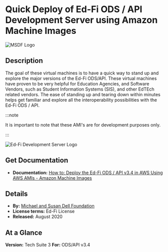 # Quick Deploy of Ed-Fi ODS / API Development Server using Amazon Machine Images

![MSDF Logo](https://edfidocs.blob.core.windows.net/$web/img/edfi-exchange/guides/msdflogo.png)

## Description

The goal of these virtual machines is to have a quick way to stand up and explore the major versions of the Ed-Fi ODS/API. These virtual machines have proven to be very helpful for Education Agencies, and Software Vendors, such as Student Information Systems (SIS), and other EdTEch related vendors. The ease of standing up and tearing down within minutes helps get familiar and explore all the interoperability possibilities with the Ed-Fi ODS / API.

:::note

It is important to note that these AMI's are for development purposes only.

:::

![Ed-Fi Development Server Logo](https://edfidocs.blob.core.windows.net/$web/img/edfi-exchange/guides/Untitled_Clipping_032520_113506_AM.jpg)

## Get Documentation

<!-- Deliberately leaving the following old page in Confluence. Not worth taking the time to convert -->

* **Documentation:** [How to: Deploy the Ed-Fi ODS / API v3.4 in AWS Using AWS AMIs - Amazon Machine Images](https://edfi.atlassian.net/wiki/spaces/EXCHANGE/pages/22488876)

## Details

* **By:** [Michael and Susan Dell Foundation](https://www.msdf.org)
* **License terms:** Ed-Fi License
* **Released:** August 2020

## At a Glance

**Version:** Tech Suite 3
**For:** ODS/API v3.4
